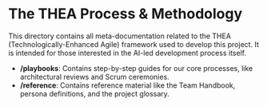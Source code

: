 # The THEA Process & Methodology

This directory contains all meta-documentation related to the THEA (Technologically-Enhanced Agile) framework used to develop this project. It is intended for those interested in the AI-led development process itself.

- **/playbooks**: Contains step-by-step guides for our core processes, like architectural reviews and Scrum ceremonies.
- **/reference**: Contains reference material like the Team Handbook, persona definitions, and the project glossary.